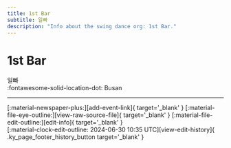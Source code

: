 ```yaml
---
title: 1st Bar
subtitle: 일빠
description: "Info about the swing dance org: 1st Bar."
---
```


# 1st Bar

일빠  
:fontawesome-solid-location-dot: Busan  


---

<div class="ky_page_footer" markdown>
<div class="ky_page_footer_trailing" markdown="span">
[:material-newspaper-plus:][add-event-link]{ target='_blank' }
[:material-file-eye-outline:][view-raw-source-file]{ target='_blank' }
[:material-file-edit-outline:][edit-info]{ target='_blank' }
</div>
<div class="ky_page_footer_leading" markdown="span">
[:material-clock-edit-outline: 2024-06-30 10:35 UTC][view-edit-history]{ .ky_page_footer_history_button target='_blank' }
</div>
</div>

[add-event-link]: https://github.com/swingdance/events/issues/new?assignees=&labels=add+event&projects=&template=02-add_entity.yml&title=%5Bkr%5D%20%3CName%3E&region=kr&province=Busan&city=Busan&org_id=1st-bar "Add Event"
[view-raw-source-file]: https://github.com/swingdance/orgs/blob/main/kr/1st-bar.json "View Raw Source File"
[edit-info]: https://github.com/swingdance/orgs/issues/new?assignees=&labels=update+org&projects=&template=03-update_entity.yml&title=%5Bkr%5D%201st%20Bar&region=kr&id=1st-bar&name=1st%20Bar "Edit Info"

[view-edit-history]: https://github.com/swingdance/orgs/commits/main/kr/1st-bar.json "View Edit History"
